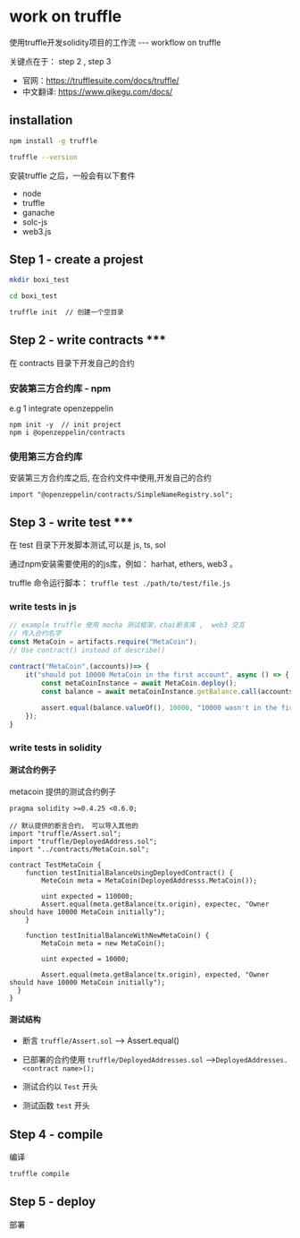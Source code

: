 # work on truffle
使用truffle开发solidity项目的工作流 --- workflow on truffle

关键点在于： step 2 , step 3

- 官网：https://trufflesuite.com/docs/truffle/
- 中文翻译: https://www.qikegu.com/docs/

## installation
```bash
npm install -g truffle

truffle --version
```
安装truffle 之后，一般会有以下套件

- node
- truffle
- ganache
- solc-js
- web3.js

## Step 1 - create a projest
```bash
mkdir boxi_test

cd boxi_test

truffle init  // 创建一个空目录
```


## Step 2 - write contracts ***

在 contracts 目录下开发自己的合约

### 安装第三方合约库 - npm

e.g 1  integrate openzeppelin
```text
npm init -y  // init project
npm i @openzeppelin/contracts
```

### 使用第三方合约库

安装第三方合约库之后, 在合约文件中使用,开发自己的合约

```sol
import "@openzeppelin/contracts/SimpleNameRegistry.sol";
```

## Step 3 - write test ***

在 test 目录下开发脚本测试,可以是 js, ts, sol

通过npm安装需要使用的的js库，例如：  harhat, ethers, web3 。

truffle 命令运行脚本： `truffle test ./path/to/test/file.js`

### write tests in js

```js
// example truffle 使用 mocha 测试框架，chai断言库 ,  web3 交互 
// 传入合约名字
const MetaCoin = artifacts.require("MetaCoin");
// Use contract() instead of describe()

contract("MetaCoin",(accounts))=> {
    it("should put 10000 MetaCoin in the first account", async () => {
        const metaCoinInstance = await MetaCoin.deploy();
        const balance = await metaCoinInstance.getBalance.call(accounts[0]);
        
        assert.equal(balance.valueOf(), 10000, "10000 wasn't in the first account");
    });
}
```

### write tests in solidity

#### 测试合约例子

metacoin 提供的测试合约例子 

```solidity
pragma solidity >=0.4.25 <0.6.0;

// 默认提供的断言合约， 可以导入其他的
import "truffle/Assert.sol";
import "truffle/DeployedAddress.sol";
import "../contracts/MetaCoin.sol";

contract TestMetaCoin {
	function testInitialBalanceUsingDeployedContract() {
		MeteCoin meta = MetaCoin(DeployedAddresss.MetaCoin());
		
		uint expected = 110000;
		Assert.equal(meta.getBalance(tx.origin), expectec, "Owner should have 10000 MetaCoin initially");
	}
	
	function testInitialBalanceWithNewMetaCoin() {
    	MetaCoin meta = new MetaCoin();

    	uint expected = 10000;

    	Assert.equal(meta.getBalance(tx.origin), expected, "Owner should have 10000 MetaCoin initially");
  }
}
```

#### 测试结构

- 断言 `truffle/Assert.sol`  --> Assert.equal()

- 已部署的合约使用 `truffle/DeployedAddresses.sol` -->`DeployedAddresses.<contract name>();`
- 测试合约以 `Test` 开头
- 测试函数 `test` 开头

## Step 4 - compile

编译

```bash
truffle compile
```



## Step 5 - deploy
部署